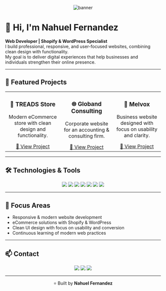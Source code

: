 <!-- Banner -->
<p align="center">
  <img src="https://capsule-render.vercel.app/api?type=waving&color=0:00C9A7,100:4C67ED&height=200&section=header&text=Nahuel%20Fernandez%20🚀&fontSize=40&fontColor=ffffff&animation=fadeIn&fontAlignY=35" alt="banner"/>
</p>

# 👋 Hi, I'm Nahuel Fernandez

**Web Developer | Shopify & WordPress Specialist**  
I build professional, responsive, and user-focused websites, combining clean design with functionality.  
My goal is to deliver digital experiences that help businesses and individuals strengthen their online presence.  

---

## 📂 Featured Projects

<table align="center">
  <tr>
    <td align="center">
      <h3>🛒 TREADS Store</h3>
      <p>Modern eCommerce store with clean design and functionality.</p>
      <a href="https://nandosamuel-code.github.io/portfolio/TREADS/" target="_blank">🔗 View Project</a>
    </td>
    <td align="center">
      <h3>🌐 Globand Consulting</h3>
      <p>Corporate website for an accounting & consulting firm.</p>
      <a href="https://nandosamuel-code.github.io/portfolio/GLOBANDNPM2/" target="_blank">🔗 View Project</a>
    </td>
    <td align="center">
      <h3>💼 Melvox</h3>
      <p>Business website designed with focus on usability and clarity.</p>
      <a href="https://nandosamuel-code.github.io/portfolio/MELVOXNPM/" target="_blank">🔗 View Project</a>
    </td>
  </tr>
</table>

---

## 🛠️ Technologies & Tools

<p align="center">
  <img src="https://img.shields.io/badge/HTML5-E34F26?style=for-the-badge&logo=html5&logoColor=white"/>
  <img src="https://img.shields.io/badge/CSS3-1572B6?style=for-the-badge&logo=css3&logoColor=white"/>
  <img src="https://img.shields.io/badge/JavaScript-F7DF1E?style=for-the-badge&logo=javascript&logoColor=black"/>
  <img src="https://img.shields.io/badge/Shopify-96BF48?style=for-the-badge&logo=shopify&logoColor=white"/>
  <img src="https://img.shields.io/badge/WordPress-21759B?style=for-the-badge&logo=wordpress&logoColor=white"/>
  <img src="https://img.shields.io/badge/Figma-F24E1E?style=for-the-badge&logo=figma&logoColor=white"/>
  <img src="https://img.shields.io/badge/GitHub-181717?style=for-the-badge&logo=github&logoColor=white"/>
</p>

---

## 🎯 Focus Areas

- Responsive & modern website development  
- eCommerce solutions with Shopify & WordPress  
- Clean UI design with focus on usability and conversion  
- Continuous learning of modern web practices  

---

## 📫 Contact

<p align="center">
  <a href="mailto:melvox123@gmail.com"><img src="https://img.shields.io/badge/-Email-red?style=flat-square&logo=gmail&logoColor=white"/></a>
  <a href="https://github.com/nandoSamuel-code"><img src="https://img.shields.io/badge/-GitHub-black?style=flat-square&logo=github&logoColor=white"/></a>
  <a href="#"><img src="https://img.shields.io/badge/-LinkedIn-blue?style=flat-square&logo=linkedin&logoColor=white"/></a>
</p>

---

<p align="center">
  ⭐️ Built by <b>Nahuel Fernandez</b>
</p>
